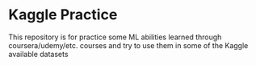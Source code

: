 # Kaggle Practice
This repository is for practice some ML abilities learned through coursera/udemy/etc. courses and try to use them in some of the Kaggle available datasets
